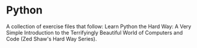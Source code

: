 # Python

A collection of exercise files that follow: Learn Python the Hard Way: A Very Simple Introduction to the Terrifyingly Beautiful World of Computers and Code (Zed Shaw's Hard Way Series).
